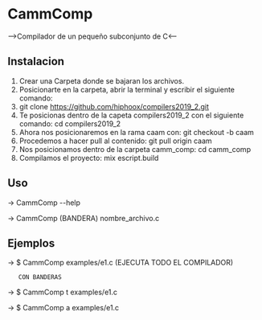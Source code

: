 # CammComp

-->Compilador de un pequeño subconjunto de C<--

## Instalacion

1.  Crear una Carpeta donde se bajaran los archivos.
2. Posicionarte en la carpeta, abrir la terminal y escribir el siguiente comando:
3. git clone https://github.com/hiphoox/compilers2019_2.git
4. Te posicionas dentro de la capeta compilers2019_2 con el siguiente comando:
   cd compilers2019_2
5. Ahora nos posicionaremos en la rama caam con:
    git checkout -b caam
6. Procedemos a hacer pull al contenido:
    git pull origin caam
7. Nos posicionamos dentro de la carpeta camm_comp:
   cd camm_comp
8. Compilamos el proyecto:
   mix escript.build

## Uso

-> CammComp --help

-> CammComp (BANDERA) nombre_archivo.c

## Ejemplos
-> $ CammComp  examples/e1.c (EJECUTA TODO EL COMPILADOR)

       CON BANDERAS
       
-> $ CammComp t examples/e1.c

-> $ CammComp a examples/e1.c




   
   

